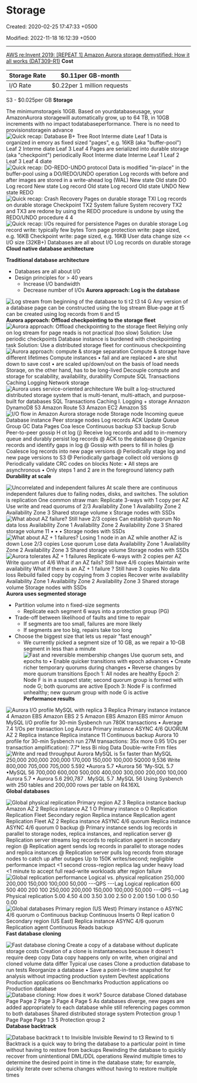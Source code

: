 # Storage

Created: 2020-02-25 17:47:33 +0500

Modified: 2022-11-18 16:12:39 +0500

---

[AWS re:Invent 2019: [REPEAT 1] Amazon Aurora storage demystified: How it all works (DAT309-R1)](https://www.youtube.com/watch?v=DrtwAOND1Pc)
**Cost**

| Storage Rate | $0.11per GB-month           |
|--------------|-------------------------------|
| I/O Rate     | $0.22per 1 million requests |
S3 - $0.025per GB
**Storage**

The minimumstorageis 10GB. Based on yourdatabaseusage, your AmazonAurora storagewill automatically grow, up to 64 TB, in 10GB increments with no impact todatabaseperformance. There is no need to provisionstoragein advance
![Quick recap: Database B+ Tree Root Interme diate Leaf 1 Data is organized in emory as fixed sized "pages", e.g. 16KB (aka "buffer-pool") Leaf 2 Interme diate Leaf 3 Leaf 4 Pages are serialized into durable storage (aka "checkpoint") periodically Root Interme diate Interme Leaf 1 Leaf 2 Leaf 3 Leaf 4 diate ](media/AWS-Aurora_Storage-image1.png)
![Quick recap: DO-REDO-UNDO protocol Data is modified "in-place" in the buffer-pool using a DO/REDO/UNDO operation Log records with before and after images are stored in a write-ahead log (WAL) New state Old state DO Log record New state Log record Old state Log record Old state UNDO New state REDO ](media/AWS-Aurora_Storage-image2.png)
![Quick recap: Crash Recovery Pages on durable storage TXI Log records on durable storage Checkpoint TX2 System failure System recovery TX2 and TX3 are redone by using the REDO procedure is undone by using the REDO/UNDO procedure 4 4 ](media/AWS-Aurora_Storage-image3.png)
![Quick recap: I/Os required for persistence Pages on durable storage Log record write: typically few bytes Torn page protection write: page sized, e.g. 16KB Checkpoint write: page sized, e.g. 16KB User data change size << I/O size (32KB+) Databases are all about I/O Log records on durable storage ](media/AWS-Aurora_Storage-image4.png)
**Cloud native database architecture**

**Traditional database architecture**
-   Databases are all about I/O
-   Design principles for > 40 years
    -   Increase I/O bandwidth
    -   Decrease number of I/Os
**Aurora approach: Log is the database**

![Log stream from beginning of the database to ti t2 t3 t4 G Any version of a database page can be constructed using the log stream Blue-page at t5 can be created using log records from ti and t5 ](media/AWS-Aurora_Storage-image5.jpg)
**Aurora approach: Offload checkpointing to the storage fleet**![Aurora approach: Offload checkpointing to the storage fleet Relying only on log stream for page reads is not practical (too slow) Solution: Use periodic checkpoints Database instance is burdened with checkpointing task Solution: Use a distributed storage fleet for continuous checkpointing ](media/AWS-Aurora_Storage-image6.png)
![Aurora approach: compute & storage separation Compute & storage have different lifetimes Compute instances • fail and are replaced • are shut down to save cost • are scaled up/down/out on the basis of load needs Storaqe, on the other hand, has to be long-lived Decouple compute and storage for scalability, availability, durability Compute SQL Transactions Caching Logging Network storage ](media/AWS-Aurora_Storage-image7.png)
![Aurora uses service-oriented architecture We built a log-structured distributed storage system that is multi-tenant, multi-attach, and purpose-built for databases SQL Transactions Caching I. Logging + storage Annazon DynamoD8 53 Amazon Route 53 Amazon EC2 Amazon SS ](media/AWS-Aurora_Storage-image8.png)
![I/O flow in Amazon Aurora storage node Storage node Incoming queue Database instance Peer storage nodes Log records ACK Update Queue Group GC Data Pages Coa lesce Continuous backup S3 backup Scrub Peer-to-peer gossip H ot log (j) Receive log records and add to in-memory queue and durably persist log records @ ACK to the database @ Organize records and identify gaps in log @ Gossip with peers to fill in holes @ Coalesce log records into new page versions @ Periodically stage log and new page versions to S3 @ Periodically garbage collect old versions @ Periodically validate CRC codes on blocks Note: • All steps are asynchronous • Only steps 1 and 2 are in the foreground latency path ](media/AWS-Aurora_Storage-image9.png)
**Durability at scale**

![Uncorrelated and independent failures At scale there are continuous independent failures due to failing nodes, disks, and switches. The solution is replication One common straw man: Replicate 3-ways with 1 copy per AZ Use write and read quorums of 2/3 Availability Zone 1 Availability Zone 2 Availability Zone 3 Shared storage volume x Storage nodes with SSDs ](media/AWS-Aurora_Storage-image10.png)
![What about AZ failure? Still have 2/3 copies Can establish quorum No data loss Availability Zone 1 Availability Zone 2 Availability Zone 3 Shared storage volume 11 • • • Storage nodes with SSDs ](media/AWS-Aurora_Storage-image11.png)
![What about AZ + 1 failures? Losing 1 node in an AZ while another AZ is down Lose 2/3 copies Lose quorum Lose data Availability Zone 1 Availability Zone 2 Availability Zone 3 Shared storage volume Storage nodes with SSDs ](media/AWS-Aurora_Storage-image12.png)
![Aurora tolerates AZ + 1 failures Replicate 6-ways with 2 copies per AZ Write quorum of 4/6 What if an AZ fails? Still have 4/6 copies Maintain write availability What if there is an AZ + 1 failure ? Still have 3 copies No data loss Rebuild failed copy by copying from 3 copies Recover write availability Availability Zone 1 Availability Zone 2 Availability Zone 3 Shared storage volume Storage nodes with SSDs ](media/AWS-Aurora_Storage-image13.png)
**Aurora uses segmented storage**
-   Partition volume into n fixed-size segments
    -   Replicate each segment 6 ways into a protection group (PG)
-   Trade-off between likelihood of faults and time to repair
    -   If segments are too small, failures are more likely
    -   If segments are too big, repairs take too long
-   Choose the biggest size that lets us repair "fast enough"
    -   We currently picked a segment size of 10 GB, as we repair a 10-GB segment in less than a minute
![Fast and reversible membership changes Use quorum sets, and epochs to • Enable quicker transitions with epoch advances • Create richer temporary quorums during changes • Reverse changes by more quorum transitions Epoch 1: All nodes are healthy Epoch 2: Node F is in a suspect state; second quorum group is formed with node G; both quorums are active Epoch 3: Node F is confirmed unhealthy; new quorum group with node G is active ](media/AWS-Aurora_Storage-image14.png)
**Performance results**

![Aurora I/O profile MySQL with replica 3 Replica Primary instance instance 4 Amazon EBS Amazon EBS 2 5 Amazon EBS Amazon EBS mirror Amuon MySQL I/O profile for 30-min Sysbench run 780K transactions • Average 7.4 1/Os per transaction Log Aurora Primary instance ASYNC 4/6 QUORUM AZ 2 Replica instance Replica instance 11 Continuous backup Aurora 10 profile for 30-min Sysbench run 27M transactions: 35x more 0.95 1/Os per transaction amplification): 7.7* less Bi nlog Data Double-write Frm files ](media/AWS-Aurora_Storage-image15.png)
![Write and read throughput Aurora MySQL is 5x faster than MySQL 250,000 200,000 200,000 170,000 150,000 100,000 5Q000 9,536 Write 800,000 705,000 705,000 5.592 •Aurora 5.7 •Aurora 56 'My-SQL 5.7 •MySQL 56 700,000 600,000 500,000 400,000 300,000 200,000 100,000 Aurora 5.7 • Aurora 5.6 290,787 . MySQL 5.7 .MySQL 56 Using Sysbench with 250 tables and 200,000 rows per table on R4.16XL ](media/AWS-Aurora_Storage-image16.png)
**Global databases**

![Global physical replication Primary region AZ 3 Replica instance backup Amazon AZ 2 Replica instance AZ 1 O Primary instance o O Replication Replication Fleet Secondary region Replica instance Replication agent Replication Fleet AZ 2 Replica instance ASYNC 4/6 quorum Replica instance ASYNC 4/6 quorum 0 backup @ Primary instance sends log records in parallel to storage nodes, replica instances, and replication server @ Replication server streams log records to replication agent in secondary region @ Replication agent sends log records in parallel to storage nodes and replica instances @ Replication server pulls log records from storage nodes to catch up after outages Up to 150K writes/second; negligible performance impact <1 second cross-region replica lag under heavy load <1 minute to accept full read-write workloads after region failure ](media/AWS-Aurora_Storage-image17.png)
![Global replication performance Logical vs. physical replication 250,000 200,000 150,000 100,000 50,000 ---QPS ---Lag Logical replication 600 500 400 200 100 250,000 200,000 150,000 100,000 50,000 ---QPS ---Lag Physical replication 5.00 4.50 4.00 3.50 3.00 2.50 0 2.00 1.50 1.00 0.50 0.00 ](media/AWS-Aurora_Storage-image18.png)
![Global databases Primary region (US West) Primary instance o ASYNC 4/6 quorum o Continuous backup Continuous Inserts O Repl ication 0 Secondary region (US East) Replica instance ASYNC 4/6 quorum Replication agent Continuous Reads backup ](media/AWS-Aurora_Storage-image19.png)
**Fast database cloning**

![Fast database cloning Create a copy of a database without duplicate storage costs Creation of a clone is instantaneous because it doesn't require deep copy Data copy happens only on write, when original and cloned volume data differ Typical use cases Clone a production database to run tests Reorganize a database • Save a point-in-time snapshot for analysis without impacting production system Dev/test applications Production applications oo Benchmarks Production applications oo Production database ](media/AWS-Aurora_Storage-image20.png)
![Database cloning: How does it work? Source database Cloned database Page Page 2 Page 3 Page 4 Page 5 As databases diverge, new pages are added appropriately to each database while still referencing pages common to both databases Shared distributed storage system Protection group 1 Page Page Page 1 3 5 Protection qroup 2 ](media/AWS-Aurora_Storage-image21.png)
**Database backtrack**

![Database backtrack t to Invisible Invisible Rewind to t3 Rewind to ti Backtrack is a quick way to bring the database to a particular point in time without having to restore from backups Rewinding the database to quickly recover from unintentional DML/DDL operations Rewind multiple times to determine the desired point in time in the database state; for example, quickly iterate over schema changes without having to restore multiple times ](media/AWS-Aurora_Storage-image22.png)

